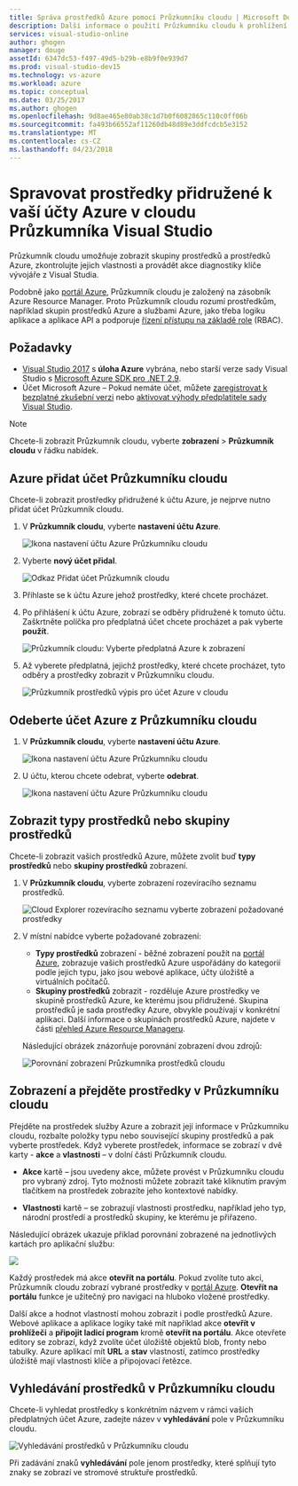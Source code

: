 ```yaml
---
title: Správa prostředků Azure pomocí Průzkumníku cloudu | Microsoft Docs
description: Další informace o použití Průzkumníku cloudu k prohlížení a správě prostředků Azure v sadě Visual Studio.
services: visual-studio-online
author: ghogen
manager: douge
assetId: 6347dc53-f497-49d5-b29b-e8b9f0e939d7
ms.prod: visual-studio-dev15
ms.technology: vs-azure
ms.workload: azure
ms.topic: conceptual
ms.date: 03/25/2017
ms.author: ghogen
ms.openlocfilehash: 9d8ae465e80ab38c1d7b0f6082865c110c0ff06b
ms.sourcegitcommit: fa493b66552af11260db48d89e3ddfcdcb5e3152
ms.translationtype: MT
ms.contentlocale: cs-CZ
ms.lasthandoff: 04/23/2018
---
```

# <a name="manage-the-resources-associated-with-your-azure-accounts-in-visual-studio-cloud-explorer"></a>Spravovat prostředky přidružené k vaší účty Azure v cloudu Průzkumníka Visual Studio
Průzkumník cloudu umožňuje zobrazit skupiny prostředků a prostředků Azure, zkontrolujte jejich vlastnosti a provádět akce diagnostiky klíče vývojáře z Visual Studia. 

Podobně jako [portál Azure](http://go.microsoft.com/fwlink/p/?LinkID=525040), Průzkumník cloudu je založený na zásobník Azure Resource Manager. Proto Průzkumník cloudu rozumí prostředkům, například skupin prostředků Azure a službami Azure, jako třeba logiku aplikace a aplikace API a podporuje [řízení přístupu na základě role](role-based-access-control/role-assignments-portal.md) (RBAC). 

## <a name="prerequisites"></a>Požadavky
- [Visual Studio 2017](https://www.visualstudio.com/downloads/) s **úloha Azure** vybrána, nebo starší verze sady Visual Studio s [Microsoft Azure SDK pro .NET 2.9](https://www.microsoft.com/en-us/download/details.aspx?id=51657).
- Účet Microsoft Azure – Pokud nemáte účet, můžete [zaregistrovat k bezplatné zkušební verzi](http://go.microsoft.com/fwlink/?LinkId=623901) nebo [aktivovat výhody předplatitele sady Visual Studio](http://go.microsoft.com/fwlink/?LinkId=623901).

> [!NOTE]
> Chcete-li zobrazit Průzkumník cloudu, vyberte **zobrazení** > **Průzkumník cloudu** v řádku nabídek.   
> 
> 

## <a name="add-an-azure-account-to-cloud-explorer"></a>Azure přidat účet Průzkumníku cloudu
Chcete-li zobrazit prostředky přidružené k účtu Azure, je nejprve nutno přidat účet Průzkumník cloudu. 

1. V **Průzkumník cloudu**, vyberte **nastavení účtu Azure**.

    ![Ikona nastavení účtu Azure Průzkumníku cloudu](media/vs-azure-tools-resources-managing-with-cloud-explorer/azure-account-settings.png)

1. Vyberte **nový účet přidal**. 

    ![Odkaz Přidat účet Průzkumník cloudu](media/vs-azure-tools-resources-managing-with-cloud-explorer/add-account-link.png)

1. Přihlaste se k účtu Azure jehož prostředky, které chcete procházet. 

1. Po přihlášení k účtu Azure, zobrazí se odběry přidružené k tomuto účtu. Zaškrtněte políčka pro předplatná účet chcete procházet a pak vyberte **použít**. 
 
    ![Průzkumník cloudu: Vyberte předplatná Azure k zobrazení](media/vs-azure-tools-resources-managing-with-cloud-explorer/select-subscriptions.png)

1. Až vyberete předplatná, jejichž prostředky, které chcete procházet, tyto odběry a prostředky zobrazit v Průzkumníku cloudu.

    ![Průzkumník prostředků výpis pro účet Azure v cloudu](media/vs-azure-tools-resources-managing-with-cloud-explorer/resources-listed.png)

## <a name="remove-an-azure-account-from-cloud-explorer"></a>Odeberte účet Azure z Průzkumníku cloudu 

1. V **Průzkumník cloudu**, vyberte **nastavení účtu Azure**.

    ![Ikona nastavení účtu Azure Průzkumníku cloudu](media/vs-azure-tools-resources-managing-with-cloud-explorer/azure-account-settings.png)

1. U účtu, kterou chcete odebrat, vyberte **odebrat**.

    ![Ikona nastavení účtu Azure Průzkumníku cloudu](media/vs-azure-tools-resources-managing-with-cloud-explorer/remove-account.png)

## <a name="view-resource-types-or-resource-groups"></a>Zobrazit typy prostředků nebo skupiny prostředků
Chcete-li zobrazit vašich prostředků Azure, můžete zvolit buď **typy prostředků** nebo **skupiny prostředků** zobrazení.

1. V **Průzkumník cloudu**, vyberte zobrazení rozevíracího seznamu prostředků.

    ![Cloud Explorer rozevíracího seznamu vyberte zobrazení požadované prostředky](media/vs-azure-tools-resources-managing-with-cloud-explorer/resources-view-dropdown.png)

1. V místní nabídce vyberte požadované zobrazení: 

    - **Typy prostředků** zobrazení - běžné zobrazení použít na [portál Azure](http://go.microsoft.com/fwlink/p/?LinkID=525040), zobrazuje vašich prostředků Azure uspořádány do kategorií podle jejich typu, jako jsou webové aplikace, účty úložiště a virtuálních počítačů. 
    - **Skupiny prostředků** zobrazit - rozděluje Azure prostředky ve skupině prostředků Azure, ke kterému jsou přidružené. Skupina prostředků je sada prostředky Azure, obvykle používají v konkrétní aplikaci. Další informace o skupinách prostředků Azure, najdete v části [přehled Azure Resource Manageru](./azure-resource-manager/resource-group-overview.md).

    Následující obrázek znázorňuje porovnání zobrazení dvou zdrojů:

    ![Porovnání zobrazení Průzkumníka prostředků cloudu](media/vs-azure-tools-resources-managing-with-cloud-explorer/resource-views-comparison.png)

## <a name="view-and-navigate-resources-in-cloud-explorer"></a>Zobrazení a přejděte prostředky v Průzkumníku cloudu
Přejděte na prostředek služby Azure a zobrazit její informace v Průzkumníku cloudu, rozbalte položky typu nebo související skupiny prostředků a pak vyberte prostředek. Když vyberete prostředek, informace se zobrazí v dvě karty - **akce** a **vlastnosti** – v dolní části Průzkumník cloudu. 

- **Akce** kartě – jsou uvedeny akce, můžete provést v Průzkumníku cloudu pro vybraný zdroj. Tyto možnosti můžete zobrazit také kliknutím pravým tlačítkem na prostředek zobrazíte jeho kontextové nabídky.

- **Vlastnosti** kartě – se zobrazují vlastnosti prostředku, například jeho typ, národní prostředí a prostředků skupiny, ke kterému je přiřazeno.

Následující obrázek ukazuje příklad porovnání zobrazené na jednotlivých kartách pro aplikační službu:

![](./media/vs-azure-tools-resources-managing-with-cloud-explorer/actions-and-properties.png)

Každý prostředek má akce **otevřít na portálu**. Pokud zvolíte tuto akci, Průzkumník cloudu zobrazí vybrané prostředky v [portál Azure](http://go.microsoft.com/fwlink/p/?LinkID=525040). **Otevřít na portálu** funkce je užitečný pro navigaci na hluboko vložené prostředky.

Další akce a hodnot vlastností mohou zobrazit i podle prostředků Azure. Webové aplikace a aplikace logiky také mít například akce **otevřít v prohlížeči** a **připojit ladicí program** kromě **otevřít na portálu**. Akce otevřete editory se zobrazí, když zvolíte účet úložiště objektů blob, fronty nebo tabulky. Azure aplikací mít **URL** a **stav** vlastností, zatímco prostředky úložiště mají vlastnosti klíče a připojovací řetězce.

## <a name="find-resources-in-cloud-explorer"></a>Vyhledávání prostředků v Průzkumníku cloudu
Chcete-li vyhledat prostředky s konkrétním názvem v rámci vašich předplatných účet Azure, zadejte název v **vyhledávání** pole v Průzkumníku cloudu.

![Vyhledávání prostředků v Průzkumníku cloudu](./media/vs-azure-tools-resources-managing-with-cloud-explorer/search-for-resources.png)

Při zadávání znaků **vyhledávání** pole jenom prostředky, které splňují tyto znaky se zobrazí ve stromové struktuře prostředků.

